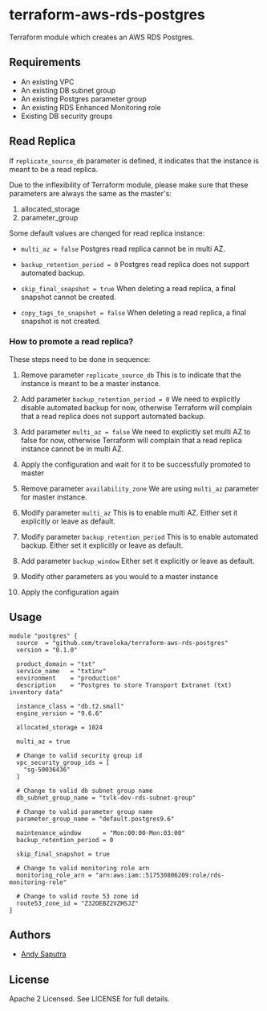 terraform-aws-rds-postgres
==========================
Terraform module which creates an AWS RDS Postgres.

Requirements
------------

- An existing VPC
- An existing DB subnet group
- An existing Postgres parameter group
- An existing RDS Enhanced Monitoring role
- Existing DB security groups

Read Replica
------------

If `replicate_source_db` parameter is defined, it indicates that the instance is meant to be a read replica.

Due to the inflexibility of Terraform module, please make sure that these parameters are always the same as the master's:
1. allocated_storage
2. parameter_group

Some default values are changed for read replica instance:
- `multi_az = false`
  Postgres read replica cannot be in multi AZ.

- `backup_retention_period = 0`
  Postgres read replica does not support automated backup.

- `skip_final_snapshot = true`
  When deleting a read replica, a final snapshot cannot be created.

- `copy_tags_to_snapshot = false`
  When deleting a read replica, a final snapshot is not created.

### How to promote a read replica?

These steps need to be done in sequence:
1. Remove parameter `replicate_source_db`
   This is to indicate that the instance is meant to be a master instance.

2. Add parameter `backup_retention_period = 0`
   We need to explicitly disable automated backup for now, otherwise Terraform will complain that a read replica does not support automated backup.

3. Add parameter `multi_az = false`
   We need to explicitly set multi AZ to false for now, otherwise Terraform will complain that a read replica instance cannot be in multi AZ.

3. Apply the configuration and wait for it to be successfully promoted to master

4. Remove parameter `availability_zone`
   We are using `multi_az` parameter for master instance.

6. Modify parameter `multi_az`
   This is to enable multi AZ. Either set it explicitly or leave as default.

7. Modify parameter `backup_retention_period`
   This is to enable automated backup. Either set it explicitly or leave as default.

8. Add parameter `backup_window`
   Either set it explicitly or leave as default.

9. Modify other parameters as you would to a master instance

10. Apply the configuration again

Usage
-----

```hcl
module "postgres" {
  source  = "github.com/traveloka/terraform-aws-rds-postgres"
  version = "0.1.0"

  product_domain = "txt"
  service_name   = "txtinv"
  environment    = "production"
  description    = "Postgres to store Transport Extranet (txt) inventory data"

  instance_class = "db.t2.small"
  engine_version = "9.6.6"

  allocated_storage = 1024

  multi_az = true

  # Change to valid security group id
  vpc_security_group_ids = [
    "sg-50036436"
  ]

  # Change to valid db subnet group name
  db_subnet_group_name = "tvlk-dev-rds-subnet-group"

  # Change to valid parameter group name
  parameter_group_name = "default.postgres9.6"

  maintenance_window      = "Mon:00:00-Mon:03:00"
  backup_retention_period = 0

  skip_final_snapshot = true

  # Change to valid monitoring role arn
  monitoring_role_arn = "arn:aws:iam::517530806209:role/rds-monitoring-role"

  # Change to valid route 53 zone id
  route53_zone_id = "Z32OEBZ2VZHSJZ"
}
```

Authors
-------

- [Andy Saputra](https://github.com/andysaputra)

License
-------

Apache 2 Licensed. See LICENSE for full details.
